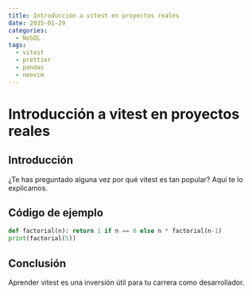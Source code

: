 ```yaml
---
title: Introducción a vitest en proyectos reales
date: 2035-01-29
categories:
  - NoSQL
tags:
  - vitest
  - prettier
  - pandas
  - neovim
---
```


# Introducción a vitest en proyectos reales

## Introducción

¿Te has preguntado alguna vez por qué vitest es tan popular? Aquí te lo explicamos.

## Código de ejemplo

```python
def factorial(n): return 1 if n == 0 else n * factorial(n-1)
print(factorial(5))
```

## Conclusión

Aprender vitest es una inversión útil para tu carrera como desarrollador.